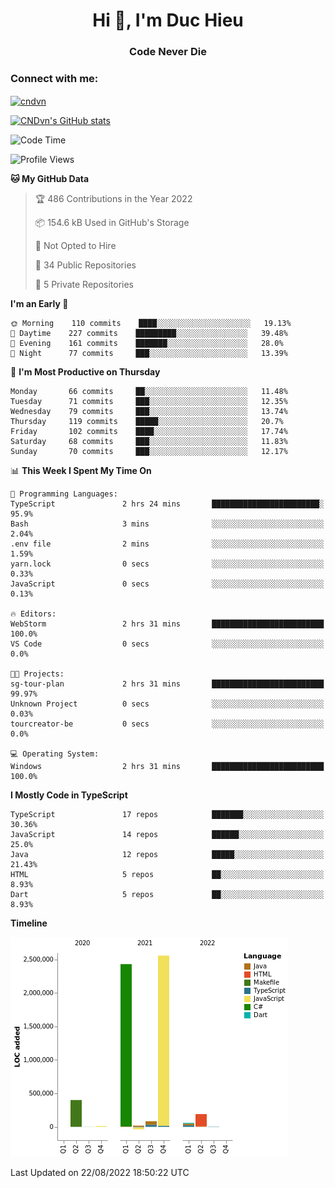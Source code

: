 <h1 align="center">Hi 👋, I'm Duc Hieu</h1>
<h3 align="center">Code Never Die</h3>

<h3 align="left">Connect with me:</h3>
<p align="left">
<a href="https://linkedin.com/in/cndvn" target="blank"><img align="center" src="https://img.shields.io/badge/LinkedIn-0077B5?style=for-the-badge&logo=linkedin&logoColor=white" alt="cndvn"/></a>
<!--
<a href="https://fb.com/cnd.duchieu" target="blank"><img align="center" src="https://img.shields.io/badge/Facebook-1877F2?style=for-the-badge&logo=facebook&logoColor=white" alt="cnd.duchieu"/></a>
 -->
</p>

[![CNDvn's GitHub stats](https://github-readme-stats.vercel.app/api?username=cndvn)](https://github.com/anuraghazra/github-readme-stats)

<!--START_SECTION:waka-->
![Code Time](http://img.shields.io/badge/Code%20Time-871%20hrs%2014%20mins-blue)

![Profile Views](http://img.shields.io/badge/Profile%20Views-0-blue)

**🐱 My GitHub Data** 

> 🏆 486 Contributions in the Year 2022
 > 
> 📦 154.6 kB Used in GitHub's Storage 
 > 
> 🚫 Not Opted to Hire
 > 
> 📜 34 Public Repositories 
 > 
> 🔑 5 Private Repositories  
 > 
**I'm an Early 🐤** 

```text
🌞 Morning    110 commits    ████░░░░░░░░░░░░░░░░░░░░░   19.13% 
🌆 Daytime    227 commits    █████████░░░░░░░░░░░░░░░░   39.48% 
🌃 Evening    161 commits    ███████░░░░░░░░░░░░░░░░░░   28.0% 
🌙 Night      77 commits     ███░░░░░░░░░░░░░░░░░░░░░░   13.39%

```
📅 **I'm Most Productive on Thursday** 

```text
Monday       66 commits     ██░░░░░░░░░░░░░░░░░░░░░░░   11.48% 
Tuesday      71 commits     ███░░░░░░░░░░░░░░░░░░░░░░   12.35% 
Wednesday    79 commits     ███░░░░░░░░░░░░░░░░░░░░░░   13.74% 
Thursday     119 commits    █████░░░░░░░░░░░░░░░░░░░░   20.7% 
Friday       102 commits    ████░░░░░░░░░░░░░░░░░░░░░   17.74% 
Saturday     68 commits     ███░░░░░░░░░░░░░░░░░░░░░░   11.83% 
Sunday       70 commits     ███░░░░░░░░░░░░░░░░░░░░░░   12.17%

```


📊 **This Week I Spent My Time On** 

```text
💬 Programming Languages: 
TypeScript               2 hrs 24 mins       ████████████████████████░   95.9% 
Bash                     3 mins              ░░░░░░░░░░░░░░░░░░░░░░░░░   2.04% 
.env file                2 mins              ░░░░░░░░░░░░░░░░░░░░░░░░░   1.59% 
yarn.lock                0 secs              ░░░░░░░░░░░░░░░░░░░░░░░░░   0.33% 
JavaScript               0 secs              ░░░░░░░░░░░░░░░░░░░░░░░░░   0.13%

🔥 Editors: 
WebStorm                 2 hrs 31 mins       █████████████████████████   100.0% 
VS Code                  0 secs              ░░░░░░░░░░░░░░░░░░░░░░░░░   0.0%

🐱‍💻 Projects: 
sg-tour-plan             2 hrs 31 mins       █████████████████████████   99.97% 
Unknown Project          0 secs              ░░░░░░░░░░░░░░░░░░░░░░░░░   0.03% 
tourcreator-be           0 secs              ░░░░░░░░░░░░░░░░░░░░░░░░░   0.0%

💻 Operating System: 
Windows                  2 hrs 31 mins       █████████████████████████   100.0%

```

**I Mostly Code in TypeScript** 

```text
TypeScript               17 repos            ███████░░░░░░░░░░░░░░░░░░   30.36% 
JavaScript               14 repos            ██████░░░░░░░░░░░░░░░░░░░   25.0% 
Java                     12 repos            █████░░░░░░░░░░░░░░░░░░░░   21.43% 
HTML                     5 repos             ██░░░░░░░░░░░░░░░░░░░░░░░   8.93% 
Dart                     5 repos             ██░░░░░░░░░░░░░░░░░░░░░░░   8.93%

```


**Timeline**

![Chart not found](https://raw.githubusercontent.com/CNDvn/CNDvn/main/charts/bar_graph.png) 


 Last Updated on 22/08/2022 18:50:22 UTC
<!--END_SECTION:waka-->
